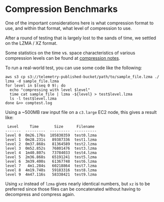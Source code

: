 Compression Benchmarks
======================

One of the important considerations here is what compression format
to use, and within that format, what level of compression to use.

After a round of testing that is largely lost to the sands of time,
we settled on the LZMA / XZ format.

Some statistics on the time vs. space characteristics of various
compression levels can be found at [compression notes][1].

To run a real-world test, you can use some code like the following:

    aws s3 cp s3://telemetry-published-bucket/path/to/sample_file.lzma ./
    lzma -d sample_file.lzma
    for level in $(seq 0 9); do
      echo "compressing with level $level"
      time cat sample_file | lzma -${level} > test$level.lzma
      ls -l test$level.lzma
    done &>> comptest.log

Using a ~500MB raw input file on a `c3.large` EC2 node, this gives
a result like:


     Level     Time       Size      Filename
    -------  ---------  ---------  ----------
    level 0  0m26.176s  105830359  test0.lzma
    level 1  0m28.231s   89387336  test1.lzma
    level 2  0m37.868s   81364589  test2.lzma
    level 3  0m52.852s   76801476  test3.lzma
    level 4  1m40.807s   73784033  test4.lzma
    level 5  2m36.868s   65191241  test5.lzma
    level 6  3m39.400s   61367748  test6.lzma
    level 7   4m1.284s   60218864  test7.lzma
    level 8  4m19.748s   59183316  test8.lzma
    level 9  4m47.116s   58338421  test9.lzma


Using `xz` instead of `lzma` gives nearly identical numbers, but `xz` is to be
preferred since those files can be concatenated without having to decompress
and compress again.

[1]: https://docs.google.com/spreadsheet/pub?key=0AoRU282jPz57dFBuX0pZX25NNVRlU3lQTDZUVzlEUEE&output=html
